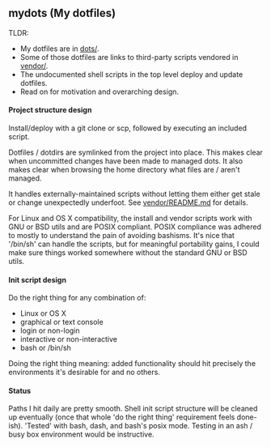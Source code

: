 ## mydots (My dotfiles)

TLDR:
- My dotfiles are in [dots/](dots).
- Some of those dotfiles are links to third-party scripts vendored in [vendor/](vendor).
- The undocumented shell scripts in the top level deploy and update dotfiles.
- Read on for motivation and overarching design.

#### Project structure design

Install/deploy with a git clone or scp, followed by executing an included script.

Dotfiles / dotdirs are symlinked from the project into place. This makes clear when uncommitted changes have been made to managed dots. It also makes clear when browsing the home directory what files are / aren't managed.

It handles externally-maintained scripts without letting them either get stale or change unexpectedly underfoot. See [vendor/README.md](vendor/README.md) for details.

For Linux and OS X compatibility, the install and vendor scripts work with GNU or BSD utils and are POSIX compliant. POSIX compliance was adhered to mostly to understand the pain of avoiding bashisms. It's nice that '/bin/sh' can handle the scripts, but for meaningful portability gains, I could make sure things worked somewhere without the standard GNU or BSD utils.

#### Init script design

Do the right thing for any combination of:
- Linux or OS X
- graphical or text console
- login or non-login
- interactive or non-interactive
- bash or /bin/sh

Doing the right thing meaning: added functionality should hit precisely the environments it's desirable for and no others.

#### Status

Paths I hit daily are pretty smooth. Shell init script structure will be cleaned up eventually (once that whole 'do the right thing' requirement feels done-ish). 'Tested' with bash, dash, and bash's posix mode. Testing in an ash / busy box environment would be instructive.
